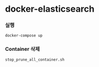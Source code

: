 # docker-elasticsearch

### 실행
```bash
docker-compose up
```

### Container 삭제
```bash
stop_prune_all_container.sh
```




